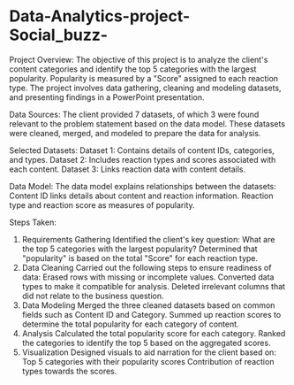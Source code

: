 # Data-Analytics-project-Social_buzz-

Project Overview:
The objective of this project is to analyze the client's content categories and identify the top 5 categories with the largest popularity. Popularity is measured by a "Score" assigned to each reaction type. The project involves data gathering, cleaning and modeling datasets, and presenting findings in a PowerPoint presentation.

Data Sources:
The client provided 7 datasets, of which 3 were found relevant to the problem statement based on the data model. These datasets were cleaned, merged, and modeled to prepare the data for analysis.

Selected Datasets:
Dataset 1: Contains details of content IDs, categories, and types.
Dataset 2: Includes reaction types and scores associated with each content.
Dataset 3: Links reaction data with content details.

Data Model:
The data model explains relationships between the datasets: 
Content ID links details about content and reaction information.
Reaction type and reaction score as measures of popularity.

Steps Taken:
1. Requirements Gathering
Identified the client's key question: What are the top 5 categories with the largest popularity?
Determined that "popularity" is based on the total "Score" for each reaction type.
2. Data Cleaning
Carried out the following steps to ensure readiness of data:
Erased rows with missing or incomplete values.
Converted data types to make it compatible for analysis.
Deleted irrelevant columns that did not relate to the business question.
3. Data Modeling
Merged the three cleaned datasets based on common fields such as Content ID and Category.
Summed up reaction scores to determine the total popularity for each category of content.
4. Analysis
Calculated the total popularity score for each category.
Ranked the categories to identify the top 5 based on the aggregated scores.
5. Visualization
Designed visuals to aid narration for the client based on:
Top 5 categories with their popularity scores
Contribution of reaction types towards the scores.
